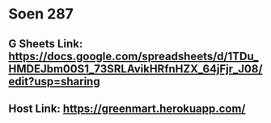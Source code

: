 # Soen 287
## G Sheets Link: https://docs.google.com/spreadsheets/d/1TDu_HMDEJbm00S1_73SRLAvikHRfnHZX_64jFjr_J08/edit?usp=sharing
## Host Link: https://greenmart.herokuapp.com/
